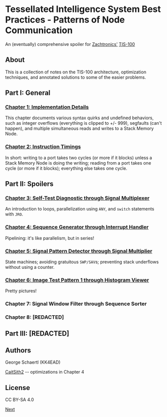 # Tessellated Intelligence System Best Practices - Patterns of Node Communication

An (eventually) comprehensive spoiler for [Zachtronics'](http://www.zachtronics.com/) [TIS-100](http://www.zachtronics.com/tis-100/)

## About

This is a collection of notes on the TIS-100 architecture, optimization techniques, and annotated solutions to some of the easier problems.

## Part I: General

### [Chapter 1: Implementation Details](chapter01.md)

This chapter documents various syntax quirks and undefined behaviors, such as integer overflows (everything is clipped to +/- 999), segfaults (can't happen), and multiple simultaneous reads and writes to a Stack Memory Node.

### [Chapter 2: Instruction Timings](chapter02.md)

In short: writing to a port takes two cycles (or more if it blocks) unless a Stack Memory Node is doing the writing; reading from a port takes one cycle (or more if it blocks); everything else takes one cycle.

## Part II: Spoilers

### [Chapter 3: Self-Test Diagnostic through Signal Multiplexer](chapter03.md)

An introduction to loops, parallelization using `ANY`, and `switch` statements with `JRO`.

### [Chapter 4: Sequence Generator through Interrupt Handler](chapter04.md)

Pipelining: it's like parallelism, but in series!

### [Chapter 5: Signal Pattern Detector through Signal Multiplier](chapter05.md)

State machines; avoiding gratuitous `SWP/SAV`s; preventing stack underflows without using a counter.

### [Chapter 6: Image Test Pattern 1 through Histogram Viewer](chapter06.md)

Pretty pictures!

### Chapter 7: Signal Window Filter through Sequence Sorter

### Chapter 8: [REDACTED]

## Part III: [REDACTED]

## Authors

George Schaertl (KK4EAD)

[CaitSith2](https://github.com/CaitSith2) -- optimizations in Chapter 4

## License

CC BY-SA 4.0

[Next](chapter01.md)

